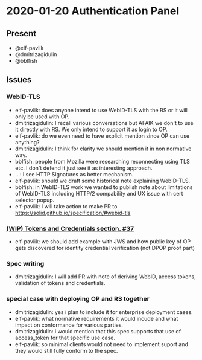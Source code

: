 # 2020-01-20 Authentication Panel

## Present

* @elf-pavlik
* @dmitrizagidulin
* @bblfish

## Issues

### WebID-TLS

- elf-pavlik: does anyone intend to use WebID-TLS with the RS or it will only be used with OP.
- dmitrizagidulin: I recall various conversations but AFAIK we don't to use it directly with RS. We only intend to support it as login to OP.
- elf-pavlik: do we even need to have explicit mention since OP can use anything?
- dmitrizagidulin: I think for clarity we should mention it in non normative way.
- bblfish: people from Mozilla were researching reconnecting using TLS etc. I don't defend it just see it as interesting approach.
- ...: I see HTTP Signatures as better mechanism.
- elf-pavlik: should we draft some historical note explaining WebID-TLS.
- bblfish: in WebID-TLS work we wanted to publish note about limitations of WebID-TLS including HTTP/2 compability and UX issue with cert selector popup.
- elf-pavlik: I will take action to make PR to https://solid.github.io/specification/#webid-tls

### [(WIP) Tokens and Credentials section. #37](https://github.com/solid/authentication-panel/pull/37)

- elf-pavlik: we should add example with JWS and how public key of OP gets discovered for identity credential verification (not DPOP proof part)

### Spec writing

- dmitrizagidulin: I will add PR with note of deriving WebID, access tokens, validation of tokens and credentials.

### special case with deploying OP and RS together

- dmitrizagidulin: yes i plan to include it for enterprise deployment cases.
- elf-pavlik: what normative requirements it would incude and what impact on conformance for various parties.
- dmitrizagidulin: i would mention that this spec supports that use of access_token for that specific use case.
- elf-pavlik: so minimal clients would not need to implement suport and they would still fully conform to the spec.
